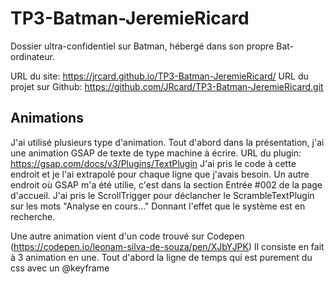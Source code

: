 # TP3-Batman-JeremieRicard

Dossier ultra-confidentiel sur Batman, hébergé dans son propre Bat-ordinateur.

URL du site: https://jrcard.github.io/TP3-Batman-JeremieRicard/
URL du projet sur Github: https://github.com/JRcard/TP3-Batman-JeremieRicard.git

## Animations

J'ai utilisé plusieurs type d'animation.
Tout d'abord dans la présentation, j'ai une animation GSAP de texte de type machine à écrire.
URL du plugin: https://gsap.com/docs/v3/Plugins/TextPlugin
J'ai pris le code à cette endroit et je l'ai extrapolé pour chaque ligne que j'avais besoin.
Un autre endroit où GSAP m'a été utilie, c'est dans la section Entrée #002 de la page d'accueil.
J'ai pris le ScrollTrigger pour déclancher le ScrambleTextPlugin sur les mots "Analyse en cours..." Donnant l'effet que le système est en recherche.

Une autre animation vient d'un code trouvé sur Codepen (https://codepen.io/leonam-silva-de-souza/pen/XJbYJPK)
Il consiste en fait à 3 animation en une.
Tout d'abord la ligne de temps qui est purement du css avec un @keyframe
